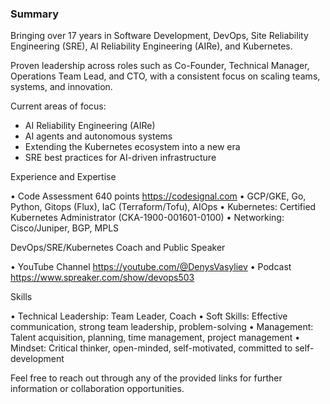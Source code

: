 ### Summary
Bringing over 17 years in Software Development, DevOps, Site Reliability Engineering (SRE), AI Reliability Engineering (AIRe), and Kubernetes.

Proven leadership across roles such as Co-Founder, Technical Manager, Operations Team Lead, and CTO, with a consistent focus on scaling teams, systems, and innovation.

Current areas of focus:
- AI Reliability Engineering (AIRe)
- AI agents and autonomous systems
- Extending the Kubernetes ecosystem into a new era
- SRE best practices for AI-driven infrastructure

Experience and Expertise

 • Code Assessment 640 points https://codesignal.com
 • GCP/GKE, Go, Python, Gitops (Flux), IaC (Terraform/Tofu), AIOps
 • Kubernetes: Certified Kubernetes Administrator (CKA-1900-001601-0100)
 • Networking: Cisco/Juniper, BGP, MPLS

DevOps/SRE/Kubernetes Coach and Public Speaker

• YouTube Channel https://youtube.com/@DenysVasyliev
• Podcast https://www.spreaker.com/show/devops503

Skills

 • Technical Leadership: Team Leader, Coach
 • Soft Skills: Effective communication, strong team leadership, problem-solving
 • Management: Talent acquisition, planning, time management, project management
 • Mindset: Critical thinker, open-minded, self-motivated, committed to self-development

Feel free to reach out through any of the provided links for further information or collaboration opportunities.
